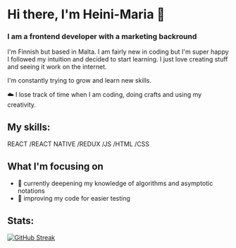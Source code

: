 # Hi there, I'm Heini-Maria 👋

### I am a frontend developer with a marketing backround

I'm Finnish but based in Malta. I am fairly new in coding but I'm super happy I followed my intuition and decided to start learning. I just love creating stuff and seeing it work on the internet.

I'm constantly trying to grow and learn new skills. <br />

☁️ I lose track of time when I am coding, doing crafts and using my creativity.

## My skills:

REACT /REACT NATIVE /REDUX /JS /HTML /CSS

## What I'm focusing on

* 🔎 currently deepening my knowledge of algorithms and asymptotic notations
* 🧼 improving my code for easier testing 

## Stats:

[![GitHub Streak](https://streak-stats.demolab.com?user=Heini-Maria&theme=buefy&hide_border=true&border_radius=4.7)](https://git.io/streak-stats)




